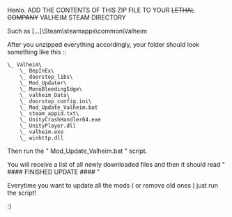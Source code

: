 Henlo.
ADD THE CONTENTS OF THIS ZIP FILE TO YOUR ~~LETHAL COMPANY~~ VALHEIM STEAM DIRECTORY

Such as [...]\Steam\steamapps\common\Valheim

After you unzipped everything accordingly, your folder should look something like this ::

```
\_ Valheim\
    \_ BepInEx\
    \_ doorstop_libs\
    \_ Mod_Updater\
    \_ MonoBleedingEdge\
    \_ valheim_Data\
    \_ doorstop_config.ini\
    \_ Mod_Update_Valheim.bat
    \_ steam_appid.txt\
    \_ UnityCrashHandler64.exe
    \_ UnityPlayer.dll
    \_ valheim.exe
    \_ winhttp.dll
```


Then run the " Mod_Update_Valheim.bat " script.

You will receive a list of all newly downloaded files and then it 
should read " #### FINISHED UPDATE #### "

Everytime you want to update all the mods ( or remove old ones ) just run the script!

:)
